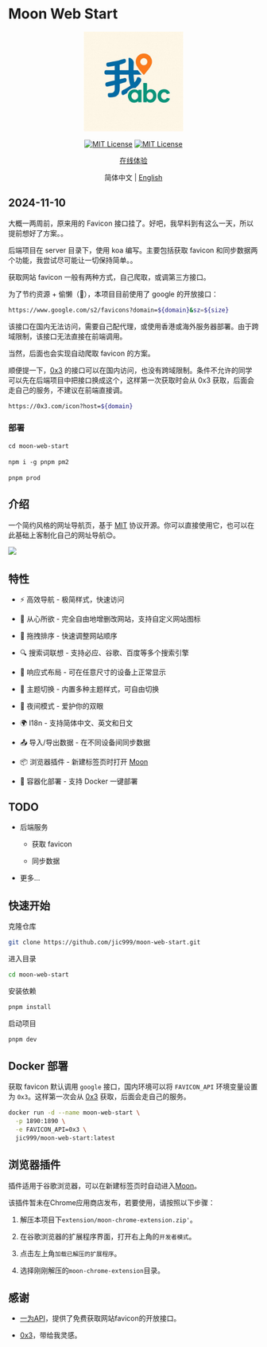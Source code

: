 
# Moon Web Start

<p align="center">
  <a href="https://github.com/jic999/sprout-admin-api">
    <img alt="Moon Web Start" width="200" src="./public/favicon_neutral.svg">
  </a>
</p>
<p align="center">
  <a href="./LICENSE"><img alt="MIT License" src="https://badgen.net/github/license/jic999/moon-web-start"/></a>
  <a href="https://github.com/antfu/eslint-config"><img alt="MIT License" src="https://antfu.me/badge-code-style.svg"/></a>
</p>
<p align="center">
  <a href="https://start.heroism.me/">在线体验</a>
</p>
<p align="center">
  <span>简体中文</span> |
  <a href="./README.en.md">English</a>
</p>

## 2024-11-10

大概一两周前，原来用的 Favicon 接口挂了。好吧，我早料到有这么一天，所以提前想好了方案。。

后端项目在 server 目录下，使用 koa 编写。主要包括获取 favicon 和同步数据两个功能，我尝试尽可能让一切保持简单。。

获取网站 favicon 一般有两种方式，自己爬取，或调第三方接口。

为了节约资源 + 偷懒（🤣），本项目目前使用了 google 的开放接口：

```bash
https://www.google.com/s2/favicons?domain=${domain}&sz=${size}
```
该接口在国内无法访问，需要自己配代理，或使用香港或海外服务器部署。由于跨域限制，该接口无法直接在前端调用。

当然，后面也会实现自动爬取 favicon 的方案。

顺便提一下，[0x3]((https://0x3.com/)) 的接口可以在国内访问，也没有跨域限制。条件不允许的同学可以先在后端项目中把接口换成这个，这样第一次获取时会从 0x3 获取，后面会走自己的服务，不建议在前端直接调。

```bash
https://0x3.com/icon?host=${domain}
```
### 部署

```
cd moon-web-start

npm i -g pnpm pm2

pnpm prod
```

## 介绍

一个简约风格的网址导航页，基于 [MIT](./LICENSE) 协议开源。你可以直接使用它，也可以在此基础上客制化自己的网址导航😊。

![](https://cdn.jsdelivr.net/gh/jic999/images/blog/20231016102939.png)

## 特性

- ⚡ 高效导航 - 极简样式，快速访问

- 🍎 从心所欲 - 完全自由地增删改网站，支持自定义网站图标

- 🛫 拖拽排序 - 快速调整网站顺序

- 🔍 搜索词联想 - 支持必应、谷歌、百度等多个搜索引擎

- 📱 响应式布局 - 可在任意尺寸的设备上正常显示

- 🎨 主题切换 - 内置多种主题样式，可自由切换

- 🌙 夜间模式 - 爱护你的双眼

- 🌍 I18n - 支持简体中文、英文和日文

- 📤 导入/导出数据 - 在不同设备间同步数据

- 📦 浏览器插件 - 新建标签页时打开 [Moon](https://start.heroism.me/)

- 🚀 容器化部署 - 支持 Docker 一键部署


## TODO

- 后端服务

  - 获取 favicon

  - 同步数据

- 更多...

## 快速开始

克隆仓库
```bash
git clone https://github.com/jic999/moon-web-start.git
```

进入目录
```bash
cd moon-web-start
```

安装依赖
```bash
pnpm install
```

启动项目
```bash
pnpm dev
```

## Docker 部署

获取 favicon 默认调用 `google` 接口，国内环境可以将 `FAVICON_API` 环境变量设置为 `0x3`。这样第一次会从 [0x3](https://0x3.com/) 获取，后面会走自己的服务。

```bash
docker run -d --name moon-web-start \
  -p 1890:1890 \
  -e FAVICON_API=0x3 \
  jic999/moon-web-start:latest
```

## 浏览器插件

插件适用于谷歌浏览器，可以在新建标签页时自动进入[Moon](https://start.heroism.me/)。

该插件暂未在Chrome应用商店发布，若要使用，请按照以下步骤：

1. 解压本项目下`extension/moon-chrome-extension.zip'`。

2. 在谷歌浏览器的扩展程序界面，打开右上角的`开发者模式`。

3. 点击左上角`加载已解压的扩展程序`。

4. 选择刚刚解压的`moon-chrome-extension`目录。

## 感谢

- [一为API](https://api.iowen.cn/)，提供了免费获取网站favicon的开放接口。

- [0x3](https://0x3.com/)，带给我灵感。
